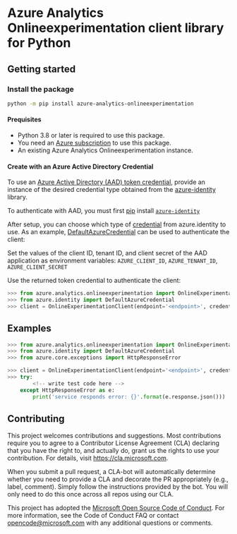 

# Azure Analytics Onlineexperimentation client library for Python
<!-- write necessary description of service -->

## Getting started

### Install the package

```bash
python -m pip install azure-analytics-onlineexperimentation
```

#### Prequisites

- Python 3.8 or later is required to use this package.
- You need an [Azure subscription][azure_sub] to use this package.
- An existing Azure Analytics Onlineexperimentation instance.
#### Create with an Azure Active Directory Credential
To use an [Azure Active Directory (AAD) token credential][authenticate_with_token],
provide an instance of the desired credential type obtained from the
[azure-identity][azure_identity_credentials] library.

To authenticate with AAD, you must first [pip][pip] install [`azure-identity`][azure_identity_pip]

After setup, you can choose which type of [credential][azure_identity_credentials] from azure.identity to use.
As an example, [DefaultAzureCredential][default_azure_credential] can be used to authenticate the client:

Set the values of the client ID, tenant ID, and client secret of the AAD application as environment variables:
`AZURE_CLIENT_ID`, `AZURE_TENANT_ID`, `AZURE_CLIENT_SECRET`

Use the returned token credential to authenticate the client:

```python
>>> from azure.analytics.onlineexperimentation import OnlineExperimentationClient
>>> from azure.identity import DefaultAzureCredential
>>> client = OnlineExperimentationClient(endpoint='<endpoint>', credential=DefaultAzureCredential())
```

## Examples

```python
>>> from azure.analytics.onlineexperimentation import OnlineExperimentationClient
>>> from azure.identity import DefaultAzureCredential
>>> from azure.core.exceptions import HttpResponseError

>>> client = OnlineExperimentationClient(endpoint='<endpoint>', credential=DefaultAzureCredential())
>>> try:
        <!-- write test code here -->
    except HttpResponseError as e:
        print('service responds error: {}'.format(e.response.json()))

```

## Contributing

This project welcomes contributions and suggestions. Most contributions require
you to agree to a Contributor License Agreement (CLA) declaring that you have
the right to, and actually do, grant us the rights to use your contribution.
For details, visit https://cla.microsoft.com.

When you submit a pull request, a CLA-bot will automatically determine whether
you need to provide a CLA and decorate the PR appropriately (e.g., label,
comment). Simply follow the instructions provided by the bot. You will only
need to do this once across all repos using our CLA.

This project has adopted the
[Microsoft Open Source Code of Conduct][code_of_conduct]. For more information,
see the Code of Conduct FAQ or contact opencode@microsoft.com with any
additional questions or comments.

<!-- LINKS -->
[code_of_conduct]: https://opensource.microsoft.com/codeofconduct/
[authenticate_with_token]: https://docs.microsoft.com/azure/cognitive-services/authentication?tabs=powershell#authenticate-with-an-authentication-token
[azure_identity_credentials]: https://github.com/Azure/azure-sdk-for-python/tree/main/sdk/identity/azure-identity#credentials
[azure_identity_pip]: https://pypi.org/project/azure-identity/
[default_azure_credential]: https://github.com/Azure/azure-sdk-for-python/tree/main/sdk/identity/azure-identity#defaultazurecredential
[pip]: https://pypi.org/project/pip/
[azure_sub]: https://azure.microsoft.com/free/

